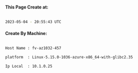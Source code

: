 
   
#### This Page Create at:

```bash

2023-05-04 - 20:55:43 UTC

```

#### Create By Machine:

```bash

Host Name : fv-az1032-457

platform  : Linux-5.15.0-1036-azure-x86_64-with-glibc2.35

Ip Local  : 10.1.0.25

```

